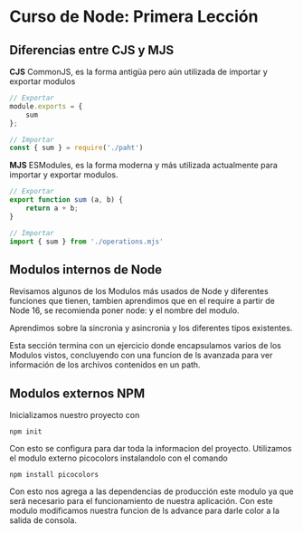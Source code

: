 # Curso de Node: Primera Lección

## Diferencias entre CJS y MJS
**CJS** CommonJS, es la forma antigüa pero aún utilizada de importar y exportar modulos 
```js
// Exportar
module.exports = {
    sum
};

// Importar
const { sum } = require('./paht')
```

**MJS** ESModules, es la forma moderna y más utilizada actualmente para importar y exportar modulos.
```js
// Exportar
export function sum (a, b) {
    return a + b;
}

// Importar
import { sum } from './operations.mjs'
```
## Modulos internos de Node
Revisamos algunos de los Modulos más usados de Node y diferentes funciones que tienen, tambien aprendimos que en el require a partir de Node 16, se recomienda poner node: y el nombre del modulo.

Aprendimos sobre la sincronia y asincronia y los diferentes tipos existentes.

Esta sección termina con un ejercicio donde encapsulamos varios de los Modulos vistos, concluyendo con una funcion de ls avanzada para ver información de los archivos contenidos en un path.

## Modulos externos NPM
Inicializamos nuestro proyecto con 
```
npm init
```
Con esto se configura para dar toda la informacion del proyecto.
Utilizamos el modulo externo picocolors instalandolo con el comando 
```
npm install picocolors
```
Con esto nos agrega a las dependencias de producción este modulo ya que será necesario para el funcionamiento de nuestra aplicación. 
Con este modulo modificamos nuestra funcion de ls advance para darle color a la salida de consola.